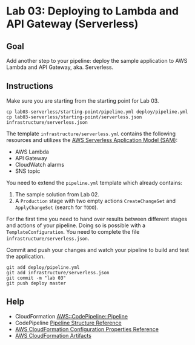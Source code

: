 # Lab 03: Deploying to Lambda and API Gateway (Serverless)

## Goal

Add another step to your pipeline: deploy the sample application to AWS Lambda and API Gateway, aka. Serverless.

## Instructions

Make sure you are starting from the starting point for Lab 03.

```
cp lab03-serverless/starting-point/pipeline.yml deploy/pipeline.yml
cp lab03-serverless/starting-point/serverless.json infrastructure/serverless.json
```

The template `infrastructure/serverless.yml` contains the following resources and utilizes the [AWS Serverless Application Model (SAM)](https://github.com/awslabs/serverless-application-model/blob/master/versions/2016-10-31.md):

* AWS Lambda
* API Gateway
* CloudWatch alarms
* SNS topic

You need to extend the `pipeline.yml` template which already contains:

1. The sample solution from Lab 02.
1. A `Production` stage with two empty actions `CreateChangeSet` and `ApplyChangeSet` (search for `TODO`).

For the first time you need to hand over results between different stages and actions of your pipeline. Doing so is possible with a `TemplateConfiguration`. You need to complete the file `infrastructure/serverless.json`.


Commit and push your changes and watch your pipeline to build and test the application.

```
git add deploy/pipeline.yml
git add infrastructure/serverless.json
git commit -m "lab 03"
git push deploy master
```

## Help

* CloudFormation [AWS::CodePipeline::Pipeline](https://docs.aws.amazon.com/AWSCloudFormation/latest/UserGuide/aws-resource-codepipeline-pipeline.html)
* CodePipeline [Pipeline Structure Reference](https://docs.aws.amazon.com/codepipeline/latest/userguide/reference-pipeline-structure.html)
* [AWS CloudFormation Configuration Properties Reference](https://docs.aws.amazon.com/AWSCloudFormation/latest/UserGuide/continuous-delivery-codepipeline-action-reference.html)
* [AWS CloudFormation Artifacts](https://docs.aws.amazon.com/AWSCloudFormation/latest/UserGuide/continuous-delivery-codepipeline-cfn-artifacts.html)

